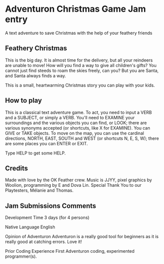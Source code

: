 # Adventuron Christmas Game Jam entry

A text adventure to save Christmas with the help of your feathery friends

## Feathery Christmas

This is the big day. It is almost time for the delivery, but all your reindeers are unable to move!
How will you find a way to give all children's gifts? You cannot just find steeds to roam the skies freely, can you?
But you are Santa, and Santa always finds a way.

This is a small, heartwarming Christmas story you can play with your kids.

## How to play

This is a classical text adventure game.
To act, you need to input a VERB and a SUBJECT, or simply a VERB. 
You'll need to EXAMINE your surroundings and the various objects you can find, or LOOK; there are various synonyms accepted (or shortcuts, like X for EXAMINE). 
You can GIVE or TAKE objects.
To move on the map, you can use the cardinal directions, NORTH, EAST, SOUTH and WEST (or shortcuts N, E, S, W); there are some places you can ENTER or EXIT.

Type HELP to get some HELP.

## Credits

Made with love by the OK Feather crew. Music is JJYY, pixel graphics by Woolion, programming by E and Dova Lin.
Special Thank You to our Playtesters, Mélanie and Thomas.


## Jam Submissions Comments

Development Time
3 days (for 4 persons)

Native Language
English

Opinion of Adventuron
Adventuron is a really good tool for beginners as it is really good at catching errors. Love it! 

Prior Coding Experience
First Adventuron coding, experimented programmer(s).
